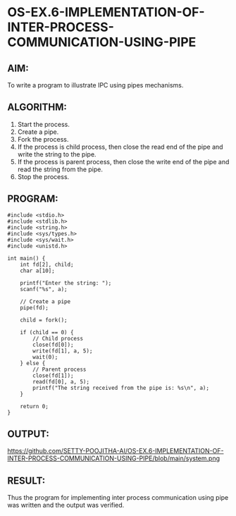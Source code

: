 # OS-EX.6-IMPLEMENTATION-OF-INTER-PROCESS-COMMUNICATION-USING-PIPE

## AIM:
To write a program to illustrate IPC using pipes mechanisms.
## ALGORITHM:

1.    Start the process.
2.    Create a pipe.
3.    Fork the process.
4.    If the process is child process, then close the read end of the pipe and write the string to the pipe.
5.    If the process is parent process, then close the write end of the pipe and read the string from the pipe.
6.    Stop the process.
## PROGRAM:
```
#include <stdio.h>
#include <stdlib.h>
#include <string.h>
#include <sys/types.h>
#include <sys/wait.h>
#include <unistd.h>

int main() {
    int fd[2], child;
    char a[10];

    printf("Enter the string: ");
    scanf("%s", a);

    // Create a pipe
    pipe(fd);

    child = fork();

    if (child == 0) {
        // Child process
        close(fd[0]);
        write(fd[1], a, 5);
        wait(0);
    } else {
        // Parent process
        close(fd[1]);
        read(fd[0], a, 5);
        printf("The string received from the pipe is: %s\n", a);
    }

    return 0;
}
```

## OUTPUT:
https://github.com/SETTY-POOJITHA-AI/OS-EX.6-IMPLEMENTATION-OF-INTER-PROCESS-COMMUNICATION-USING-PIPE/blob/main/system.png

## RESULT:
Thus the program for implementing inter process communication using pipe was written and the output was verified.
